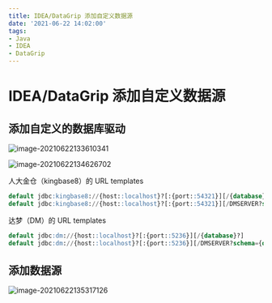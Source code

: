 ```yaml
---
title: IDEA/DataGrip 添加自定义数据源
date: '2021-06-22 14:02:00'
tags:
- Java
- IDEA
- DataGrip
---
```


# IDEA/DataGrip 添加自定义数据源

## 添加自定义的数据库驱动

![image-20210622133610341](https://gitee.com/swang-harbin/pic-bed/raw/master/images/2021/20210622133610.png)



![image-20210622134626702](https://gitee.com/swang-harbin/pic-bed/raw/master/images/2021/20210622134626.png)

人大金仓（kingbase8）的 URL templates

```sql
default jdbc:kingbase8://{host::localhost}?[:{port::54321}][/{database}?]
default jdbc:kingbase8://{host::localhost}?[:{port::54321}][/DMSERVER?schema={database}]
```

达梦（DM）的 URL templates

```sql
default jdbc:dm://{host::localhost}?[:{port::5236}][/{database}?]
default jdbc:dm://{host::localhost}?[:{port::5236}][/DMSERVER?schema={database}]
```

## 添加数据源

![image-20210622135317126](https://gitee.com/swang-harbin/pic-bed/raw/master/images/2021/20210622135317.png)

